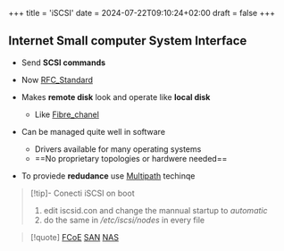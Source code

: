+++
title = 'iSCSI'
date = 2024-07-22T09:10:24+02:00
draft = false
+++

## Internet Small computer System Interface 

- Send **SCSI commands**
- Now [RFC_Standard](/RFC_Standard.md) 

- Makes **remote disk** look and operate like **local disk**
	- Like [Fibre_chanel](/Fibre_chanel.md) 
- Can be managed quite well in software 
	- Drivers available for many operating systems 
	- ==No proprietary topologies or hardwere needed==

- To proviede **redudance**  use [Multipath](/Multipath.md) techinqe

>[!tip]- Conecti iSCSI on boot
>1. edit iscsid.con and change the mannual startup to *automatic*
>2. do the same in */etc/iscsi/nodes*  in every file

>[!quote] [FCoE](/FCoE.md) [SAN](/Network/Data/SAN.md) [NAS](/Network/Data/NAS.md)